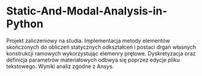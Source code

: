 # Static-And-Modal-Analysis-in-Python
Projekt zaliczeniowy na studia. Implementacja metody elementów skończonych do obliczeń statycznych odkształceń i postaci drgań własnych konstrukcji ramowych wykorzystując elemenry prętowe.
Dyskretyzacja oraz definicja parametrów materiałowych odbwya się poprzez edycje pliku tekstowego. Wyniki analiz zgodne z Ansys.  
